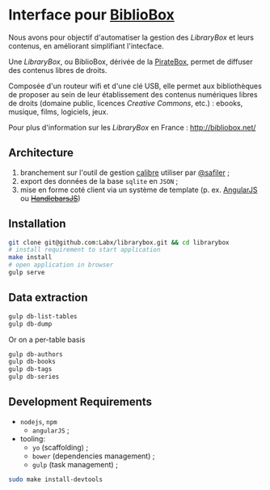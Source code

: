 # Interface pour [BiblioBox](http://bibliobox.net/)

Nous avons pour objectif d'automatiser la gestion des _LibraryBox_ et leurs contenus, en améliorant simplifiant l'intecface.

Une _LibraryBox_,  ou BiblioBox, dérivée de la [PirateBox](https://en.wikipedia.org/wiki/PirateBox), permet de diffuser des contenus libres de droits.

Composée d'un routeur wifi et d'une clé USB, elle permet aux bibliothèques de proposer au sein de leur établissement des contenus numériques libres de droits (domaine public, licences _Creative Commons_, etc.) : ebooks, musique, films, logiciels, jeux.

Pour plus d'information sur les _LibraryBox_ en France : http://bibliobox.net/

## Architecture

1. branchement sur l'outil de gestion [calibre](http://calibre-ebook.com/) utiliser par [@safiler](https://github.com/safiler) ;
2. export des données de la base `sqlite` en `JSON` ;
3. mise en forme coté client via un système de template (p. ex. [AngularJS](https://angularjs.org/) ou <del>[HandlebarsJS](http://handlebarsjs.com/)</del>)

## Installation

```bash
git clone git@github.com:Labx/librarybox.git && cd librarybox
# install requirement to start application
make install
# open application in browser
gulp serve
```

## Data extraction

```bash
gulp db-list-tables
gulp db-dump
```

Or on a per-table basis

```bash
gulp db-authors
gulp db-books
gulp db-tags
gulp db-series
```

## Development Requirements

* `nodejs`, `npm`
  * `angularJS` ;
* tooling:
    * `yo` (scaffolding) ;
    * `bower` (dependencies management) ;
    * `gulp` (task management) ;

```bash
sudo make install-devtools
```

